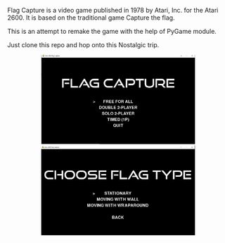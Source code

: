 Flag Capture is a video game published in 1978 by Atari, Inc. for the Atari 2600. It is based on the traditional game Capture the flag. 

This is an attempt to remake the game with the help of PyGame module.

Just clone this repo and hop onto this Nostalgic trip.

<p align="center">
  <img src="res/screenshot1.png" width="350" title="Screenshot">
  <img src="res/screenshot2.png" width="350" title="Screenshot2">
</p>
